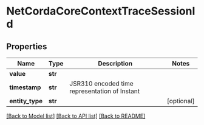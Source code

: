 # NetCordaCoreContextTraceSessionId

## Properties
Name | Type | Description | Notes
------------ | ------------- | ------------- | -------------
**value** | **str** |  | 
**timestamp** | **str** | JSR310 encoded time representation of Instant | 
**entity_type** | **str** |  | [optional] 

[[Back to Model list]](../README.md#documentation-for-models) [[Back to API list]](../README.md#documentation-for-api-endpoints) [[Back to README]](../README.md)



